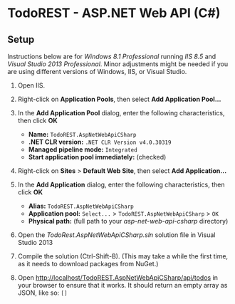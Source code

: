 # TodoREST - ASP.NET Web API (C#)

## Setup

Instructions below are for *Windows 8.1 Professional* running *IIS 8.5* and *Visual Studio 2013 Professional*.
Minor adjustments might be needed if you are using different versions of Windows, IIS, or Visual Studio.

1. Open IIS.

1. Right-click on **Application Pools**, then select **Add Application Pool...**

1. In the **Add Application Pool** dialog, enter the following characteristics, then click **OK**
    - **Name:** `TodoREST.AspNetWebApiCSharp`
    - **.NET CLR version:** `.NET CLR Version v4.0.30319`
    - **Managed pipeline mode:** `Integrated`
    - **Start application pool immediately:** (checked)

1. Right-click on **Sites** > **Default Web Site**, then select **Add Application...**

1. In the **Add Application** dialog, enter the following characteristics, then click **OK**
    - **Alias:** `TodoREST.AspNetWebApiCSharp`
    - **Application pool:** `Select...` > `TodoREST.AspNetWebApiCSharp` > `OK`
    - **Physical path:** (full path to your *asp-net-web-api-csharp* directory)

1. Open the *TodoRest.AspNetWebApiCSharp.sln* solution file in Visual Studio 2013

1. Compile the solution (Ctrl-Shift-B). (This may take a while the first time, as it needs to download packages from NuGet.)

1. Open [http://localhost/TodoREST.AspNetWebApiCSharp/api/todos](http://localhost/TodoREST.AspNetWebApiCSharp/api/todos) in your browser to ensure that it works. It should return an empty array as JSON, like so: `[]`